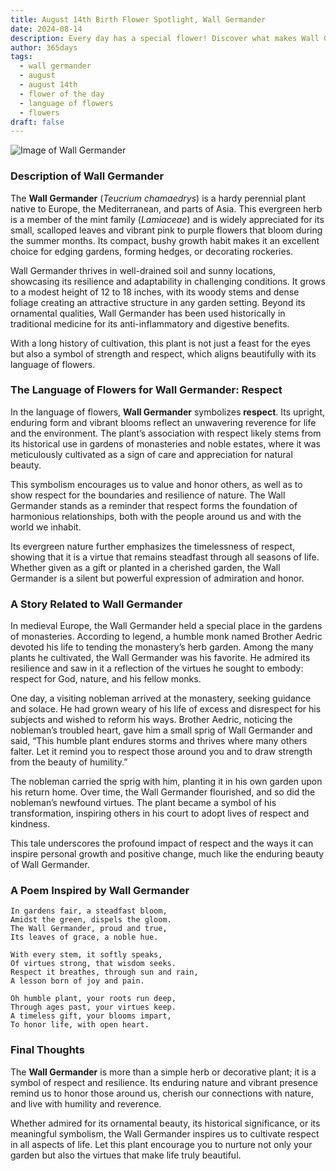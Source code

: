 ```yaml
---
title: August 14th Birth Flower Spotlight, Wall Germander
date: 2024-08-14
description: Every day has a special flower! Discover what makes Wall Germander unique as today’s birth flower and its symbolic meaning.
author: 365days
tags:
  - wall germander
  - august
  - august 14th
  - flower of the day
  - language of flowers
  - flowers
draft: false
---
```


![Image of Wall Germander](https://cdn.pixabay.com/photo/2020/08/12/12/16/teucrium-paradise-delight-5482517_640.jpg#center)


### Description of Wall Germander

The **Wall Germander** (_Teucrium chamaedrys_) is a hardy perennial plant native to Europe, the Mediterranean, and parts of Asia. This evergreen herb is a member of the mint family (_Lamiaceae_) and is widely appreciated for its small, scalloped leaves and vibrant pink to purple flowers that bloom during the summer months. Its compact, bushy growth habit makes it an excellent choice for edging gardens, forming hedges, or decorating rockeries.

Wall Germander thrives in well-drained soil and sunny locations, showcasing its resilience and adaptability in challenging conditions. It grows to a modest height of 12 to 18 inches, with its woody stems and dense foliage creating an attractive structure in any garden setting. Beyond its ornamental qualities, Wall Germander has been used historically in traditional medicine for its anti-inflammatory and digestive benefits.

With a long history of cultivation, this plant is not just a feast for the eyes but also a symbol of strength and respect, which aligns beautifully with its language of flowers.

### The Language of Flowers for Wall Germander: Respect

In the language of flowers, **Wall Germander** symbolizes **respect**. Its upright, enduring form and vibrant blooms reflect an unwavering reverence for life and the environment. The plant’s association with respect likely stems from its historical use in gardens of monasteries and noble estates, where it was meticulously cultivated as a sign of care and appreciation for natural beauty.

This symbolism encourages us to value and honor others, as well as to show respect for the boundaries and resilience of nature. The Wall Germander stands as a reminder that respect forms the foundation of harmonious relationships, both with the people around us and with the world we inhabit.

Its evergreen nature further emphasizes the timelessness of respect, showing that it is a virtue that remains steadfast through all seasons of life. Whether given as a gift or planted in a cherished garden, the Wall Germander is a silent but powerful expression of admiration and honor.

### A Story Related to Wall Germander

In medieval Europe, the Wall Germander held a special place in the gardens of monasteries. According to legend, a humble monk named Brother Aedric devoted his life to tending the monastery’s herb garden. Among the many plants he cultivated, the Wall Germander was his favorite. He admired its resilience and saw in it a reflection of the virtues he sought to embody: respect for God, nature, and his fellow monks.

One day, a visiting nobleman arrived at the monastery, seeking guidance and solace. He had grown weary of his life of excess and disrespect for his subjects and wished to reform his ways. Brother Aedric, noticing the nobleman’s troubled heart, gave him a small sprig of Wall Germander and said, “This humble plant endures storms and thrives where many others falter. Let it remind you to respect those around you and to draw strength from the beauty of humility.”

The nobleman carried the sprig with him, planting it in his own garden upon his return home. Over time, the Wall Germander flourished, and so did the nobleman’s newfound virtues. The plant became a symbol of his transformation, inspiring others in his court to adopt lives of respect and kindness.

This tale underscores the profound impact of respect and the ways it can inspire personal growth and positive change, much like the enduring beauty of Wall Germander.

### A Poem Inspired by Wall Germander

```
In gardens fair, a steadfast bloom,  
Amidst the green, dispels the gloom.  
The Wall Germander, proud and true,  
Its leaves of grace, a noble hue.  

With every stem, it softly speaks,  
Of virtues strong, that wisdom seeks.  
Respect it breathes, through sun and rain,  
A lesson born of joy and pain.  

Oh humble plant, your roots run deep,  
Through ages past, your virtues keep.  
A timeless gift, your blooms impart,  
To honor life, with open heart.  
```

### Final Thoughts

The **Wall Germander** is more than a simple herb or decorative plant; it is a symbol of respect and resilience. Its enduring nature and vibrant presence remind us to honor those around us, cherish our connections with nature, and live with humility and reverence.

Whether admired for its ornamental beauty, its historical significance, or its meaningful symbolism, the Wall Germander inspires us to cultivate respect in all aspects of life. Let this plant encourage you to nurture not only your garden but also the virtues that make life truly beautiful.


